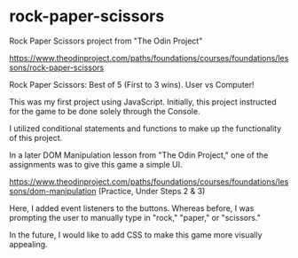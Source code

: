 # rock-paper-scissors

Rock Paper Scissors project from "The Odin Project"

https://www.theodinproject.com/paths/foundations/courses/foundations/lessons/rock-paper-scissors

Rock Paper Scissors: Best of 5 (First to 3 wins). User vs Computer!

This was my first project using JavaScript. Initially, this project instructed for the game to be done solely through the Console.

I utilized conditional statements and functions to make up the functionality of this project.

In a later DOM Manipulation lesson from "The Odin Project," one of the assignments was to give this game a simple UI. 

https://www.theodinproject.com/paths/foundations/courses/foundations/lessons/dom-manipulation (Practice, Under Steps 2 & 3)

Here, I added event listeners to the buttons. Whereas before, I was prompting the user to manually type in "rock," "paper," or "scissors."

In the future, I would like to add CSS to make this game more visually appealing.
